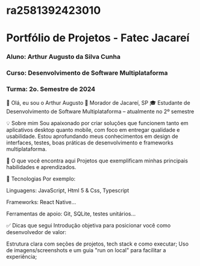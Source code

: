 # ra2581392423010
# Portfólio de Projetos - Fatec Jacareí
### Aluno: Arthur Augusto da Silva Cunha
### Curso: Desenvolvimento de Software Multiplataforma
### Turma: 2o. Semestre de 2024


👋 Olá, eu sou o Arthur Augusto
📍 Morador de Jacareí, SP
🎓 Estudante de Desenvolvimento de Software Multiplataforma – atualmente no 2º semestre



💡 Sobre mim
Sou apaixonado por criar soluções que funcionem tanto em aplicativos desktop quanto mobile, com foco em entregar qualidade e usabilidade. Estou aprofundando meus conhecimentos em design de interfaces, testes, boas práticas de desenvolvimento e frameworks multiplataforma.


🚀 O que você encontra aqui
Projetos que exemplificam minhas principais habilidades e aprendizados.


🧰 Tecnologias
Por exemplo:

Linguagens: JavaScript, Html 5 & Css, Typescript

Frameworks: React Native…

Ferramentas de apoio: Git, SQLite, testes unitários…



✅ Dicas que segui
Introdução objetiva para posicionar você como desenvolvedor de valor:

Estrutura clara com seções de projetos, tech stack e como executar;
Uso de imagens/screenshots e um guia "run on local" para facilitar a experiência;


